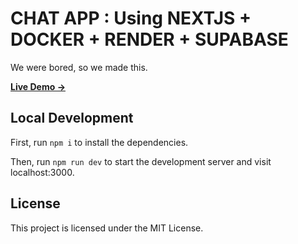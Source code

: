 # CHAT APP : Using NEXTJS + DOCKER + RENDER + SUPABASE 

We were bored, so we made this.

[**Live Demo →**](https://nextjsapp-u592.onrender.com/chat)

## Local Development

First, run `npm i` to install the dependencies.

Then, run `npm run dev` to start the development server and visit localhost:3000.

## License

This project is licensed under the MIT License.
